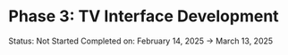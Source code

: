 # Phase 3: TV Interface Development

Status: Not Started
Completed on: February 14, 2025 → March 13, 2025